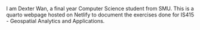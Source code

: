 I am Dexter Wan, a final year Computer Science student from SMU. 
This is a quarto webpage hosted on Netlify to document the exercises done for IS415 - Geospatial Analytics and Applications.
